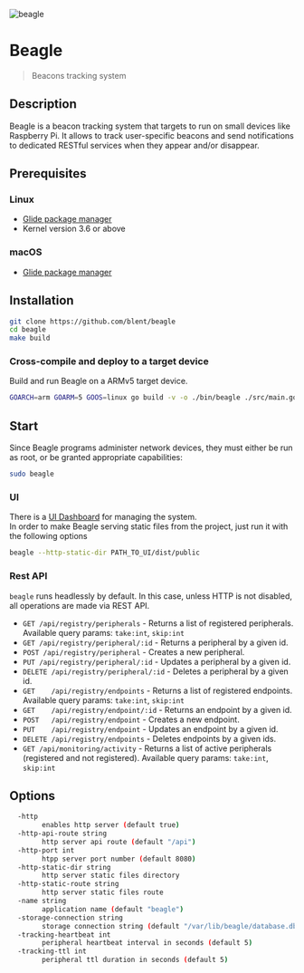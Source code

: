 ![beagle](https://raw.githubusercontent.com/blent/beagle/master/assets/beagle-head-square-small.png)
# Beagle
> Beacons tracking system

## Description
Beagle is a beacon tracking system that targets to run on small devices like Raspberry Pi.
It allows to track user-specific beacons and send notifications to dedicated RESTful services when they appear and/or disappear.

## Prerequisites

### Linux

 * [Glide package manager](https://github.com/Masterminds/glide)
 * Kernel version 3.6 or above

### macOS

 * [Glide package manager](https://github.com/Masterminds/glide) 

## Installation

```sh
git clone https://github.com/blent/beagle
cd beagle
make build
```

### Cross-compile and deploy to a target device

Build and run Beagle on a ARMv5 target device.
```sh
GOARCH=arm GOARM=5 GOOS=linux go build -v -o ./bin/beagle ./src/main.go
```

## Start

Since Beagle programs administer network devices, they must either be run as root, or be granted appropriate capabilities:

```sh
sudo beagle
```

### UI

There is a [UI Dashboard](https://github.com/blent/beagle-ui) for managing the system.    
In order to make Beagle serving static files from the project, just run it with the following options
```sh
beagle --http-static-dir PATH_TO_UI/dist/public
```

### Rest API

```beagle``` runs headlessly by default. In this case, unless HTTP is not disabled, all operations are made via REST API.

- ``GET /api/registry/peripherals`` - Returns a list of registered peripherals. Available query params: ``take:int``, ``skip:int``
- ``GET /api/registry/peripheral/:id`` - Returns a peripheral by a given id.
- ``POST /api/registry/peripheral`` - Creates a new peripheral.
- ``PUT /api/registry/peripheral/:id`` - Updates a peripheral by a given id.
- ``DELETE /api/registry/peripheral/:id`` - Deletes a peripheral by a given id.
- ``GET    /api/registry/endpoints`` - Returns a list of registered endpoints. Available query params: ``take:int``, ``skip:int``
- ``GET    /api/registry/endpoint/:id`` - Returns an endpoint by a given id.
- ``POST   /api/registry/endpoint`` - Creates a new endpoint.
- ``PUT    /api/registry/endpoint`` - Updates an endpoint by a given id.
- ``DELETE /api/registry/endpoints`` - Deletes endpoints by a given ids.
- ``GET /api/monitoring/activity`` - Returns a list of active peripherals (registered and not registered). Available query params: ``take:int``, ``skip:int``

## Options

```sh
  -http
    	enables http server (default true)
  -http-api-route string
    	http server api route (default "/api")
  -http-port int
    	htpp server port number (default 8080)
  -http-static-dir string
    	http server static files directory
  -http-static-route string
    	http server static files route
  -name string
    	application name (default "beagle")
  -storage-connection string
    	storage connection string (default "/var/lib/beagle/database.db")
  -tracking-heartbeat int
    	peripheral heartbeat interval in seconds (default 5)
  -tracking-ttl int
    	peripheral ttl duration in seconds (default 5)
```



